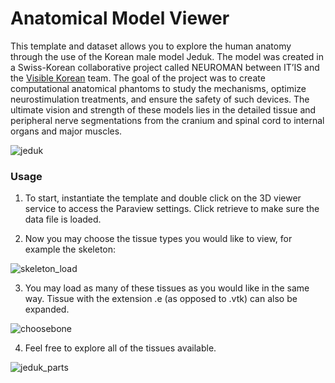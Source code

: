 # Anatomical Model Viewer

This template and dataset allows you to explore the human anatomy through the use of the Korean male model Jeduk. The model was created in a Swiss-Korean collaborative project called NEUROMAN between IT’IS and the [Visible Korean](http://vkh3.kisti.re.kr/?q=node/24) team. The goal of the project was to create computational anatomical phantoms to study the mechanisms, optimize neurostimulation treatments, and ensure the safety of such devices. The ultimate vision and strength of these models lies in the detailed tissue and peripheral nerve segmentations from the cranium and spinal cord to internal organs and major muscles.

![jeduk](https://user-images.githubusercontent.com/32800795/61585203-bee92b80-ab56-11e9-930c-c47e7cd8f91e.JPG ':size=50%')

### Usage

1. To start, instantiate the template and double click on the 3D viewer service to access the Paraview settings. Click retrieve to make sure the data file is loaded.

2. Now you may choose the tissue types you would like to view, for example the skeleton:

![skeleton_load](https://user-images.githubusercontent.com/32800795/61585204-bee92b80-ab56-11e9-8361-ef165c1aaca1.gif)

3. You may load as many of these tissues as you would like in the same way. Tissue with the extension .e (as opposed to .vtk) can also be expanded.

![choosebone](https://user-images.githubusercontent.com/32800795/61585205-bee92b80-ab56-11e9-86eb-9e462d15757b.gif)

4. Feel free to explore all of the tissues available.

![jeduk_parts](https://user-images.githubusercontent.com/32800795/61585206-bee92b80-ab56-11e9-929b-1b143b106701.JPG ':size=200%')
